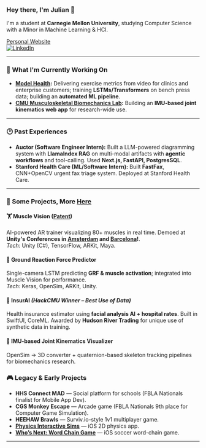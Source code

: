 ### Hey there, I'm Julian 👋

I'm a student at **Carnegie Mellon University**, studying Computer Science with a Minor in Machine Learning & HCI.  

[Personal Website](https://www.juliannth.com)  
[![LinkedIn](https://img.shields.io/badge/LinkedIn-0077B5?style=flat&logo=linkedin&logoColor=white)](https://www.linkedin.com/in/JulianNTH/)

---

### 🚀 What I'm Currently Working On

* **[Model Health](https://www.modelhealth.io/):** Delivering exercise metrics from video for clinics and enterprise customers; training **LSTMs/Transformers** on bench press data; building an **automated ML pipeline**.  
* **[CMU Musculoskeletal Biomechanics Lab](https://www.meche.engineering.cmu.edu/faculty/halilaj-musculoskeletal-biomechanics-lab.html):** Building an **IMU-based joint kinematics web app** for research-wide use.

---

### 🕑 Past Experiences
* **Auctor (Software Engineer Intern):** Built a LLM-powered diagramming system with **LlamaIndex RAG** on multi-modal artifacts with **agentic workflows** and tool-calling. Used **Next.js, FastAPI, PostgresSQL**. 
* **Stanford Health Care (ML/Software Intern):** Built **FastFax**, CNN+OpenCV urgent fax triage system. Deployed at Stanford Health Care. 

---

### 🔧 Some Projects, More [Here](https://www.juliannth.com/#projects)

#### 🏋️ Muscle Vision ([Patent](https://patentcenter.uspto.gov/applications/18388931))  
AI-powered AR trainer visualizing 80+ muscles in real time. Demoed at **Unity's Conferences in [Amsterdam](https://www.youtube.com/watch?v=8ZIdejTiXAE&t=2894s) and [Barcelona](https://www.youtube.com/watch?v=okSYmGrPBDE&t=28s)!**.  
*Tech:* Unity (C#), TensorFlow, ARKit, Maya.  

#### 🧠 Ground Reaction Force Predictor  
Single-camera LSTM predicting **GRF & muscle activation**; integrated into Muscle Vision for performance.  
*Tech:* Keras, OpenSim, ARKit, Unity.  

#### 📱 InsurAI *(HackCMU Winner – Best Use of Data)*  
Health insurance estimator using **facial analysis AI + hospital rates**. Built in SwiftUI, CoreML. Awarded by **Hudson River Trading** for unique use of synthetic data in training.  

#### 🔬 IMU-based Joint Kinematics Visualizer
OpenSim → 3D converter + quaternion-based skeleton tracking pipelines for biomechanics research.  

### 🎮 Legacy & Early Projects  
- **HHS Connect MAD** — Social platform for schools (FBLA Nationals finalist for Mobile App Dev).  
- **CGS Monkey Escape** — Arcade game (FBLA Nationals 9th place for Computer Game Simulation).  
- **HEEHAW Brawls** — Surviv.io-style 1v1 multiplayer game.  
- [**Physics Interactive Sims**](https://julianngthowhing.wixsite.com/juliannth/about-1) — iOS 2D physics app.  
- [**Who’s Next: Word Chain Game**](https://julianngthowhing.wixsite.com/juliannth) — iOS soccer word-chain game.  

---
